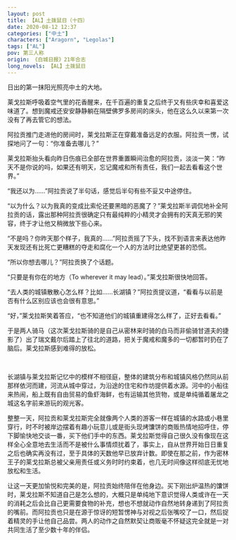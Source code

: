 ```yaml
---
layout: post
title: 【AL】土拨鼠日（十四）
date: 2020-08-12 12:37
categories: ["中土"]
characters: ["Aragorn", "Legolas"]
tags: ["AL"]
pov: 第三人称
origin: 《白城日报》21年合志
long_novels: 【AL】土拨鼠日
---
```


日出的第一抹阳光照亮中土的大地。

莱戈拉斯呼吸着空气里的花香醒来，在千百遍的重复之后终于又有些庆幸和喜爱这味道了。想到魔戒还安安静静躺在隔壁佛罗多房间的床头，他在这么久以来第一次没有了再去管它的想法。

阿拉贡推门走进他的房间时，莱戈拉斯正在穿戴准备远足的衣服。阿拉贡一愣，试探地问了一句：“你准备去哪儿？”

莱戈拉斯抬头看向昨日伤痕已全部在世界重置瞬间治愈的阿拉贡，淡淡一笑：“昨天不是你说的吗，如果还有明天，忘记魔戒和所有责任，我们一起去看看这个世界。”

“我还以为……”阿拉贡说了半句话，感觉后半句有些不妥又中途停住。

“以为什么？以为我真的变成比索伦还要黑暗的恶魔了？”莱戈拉斯半调侃地补全阿拉贡的话，露出那种阿拉贡很确定只有最纯粹的小精灵才会拥有的天真无邪的笑容，终于才让他又稍微放下些心来。

“不是吗？你昨天那个样子，我真的……”阿拉贡摇了下头，找不到语言来表达他昨天发现还有比死亡更糟糕的夺走和腐化一个人的方法时比绝望更甚的恐慌。

“所以你想去哪儿？”阿拉贡换了个话题。

“只要是有你在的地方（To wherever it may lead）。”莱戈拉斯很快地回答。

“去人类的城镇散散心怎么样？比如……长湖镇？”阿拉贡提议道，“看看与以前是否有什么区别应该也会很有意思。”

“好，”莱戈拉斯笑着答应，“也不知道他们的城镇重建得怎么样了，正好去看看。”

于是两人骑马（这次莱戈拉斯骑的是自己从密林来时骑的白马而非偷骑甘道夫的捷影了）出了瑞文戴尔后踏上了往北的道路，把关于魔戒和魔多的一切都暂时扔在了脑后。莱戈拉斯感到难得的放松。

<br>

长湖镇与莱戈拉斯记忆中的模样不相径庭，整体的建筑分布和城镇风格仍然同从前那样依河而建，河流从城中穿过，为沿途的住宅和作坊提供着水源。河中的小船往来热闹，船上既有自由贸易的鱼虾海鲜，也有运输其他货物，或是单纯循着屠龙之城这名字前来游玩的观光客。

整整一天，阿拉贡和莱戈拉斯完全就像两个人类的游客一样在城镇的水路或小巷里穿行，时不时被岸边摆着有趣小玩意儿或是街头现烤馕饼的商贩热情地招呼住，停下脚愉快地交谈一番，买下他们手中的东西。莱戈拉斯觉得自己很久没有像现在这样全心全意地去生活而不是被什么事情烦扰着了，事实上，自从世界开始日日重复之后也确实再没有过，至于具体的天数他早已放弃计数。即使在那之前，作为密林王子的莱戈拉斯总被父亲用责任或义务时时约束着，也几无时间像这样彻底无忧地放松和生活。

让这一天更加愉悦和完美的是，阿拉贡始终陪伴在他身边。买下刚出炉温热的馕饼时，莱戈拉斯不知道自己是怎么想的，大概只是单纯地下意识觉得人类或许在一天的消耗之后会比自己更需要食物的补充，想也不想就动作自然地转身递到了阿拉贡的嘴前。而阿拉贡也只是在源于惊讶的短暂愣神与对视之后张嘴咬了一口，然后捉着精灵的手让他自己品尝。两人的动作之自然默契让商贩毫不怀疑这完全就是一对共同生活了至少数十年的伴侣。

<br>
